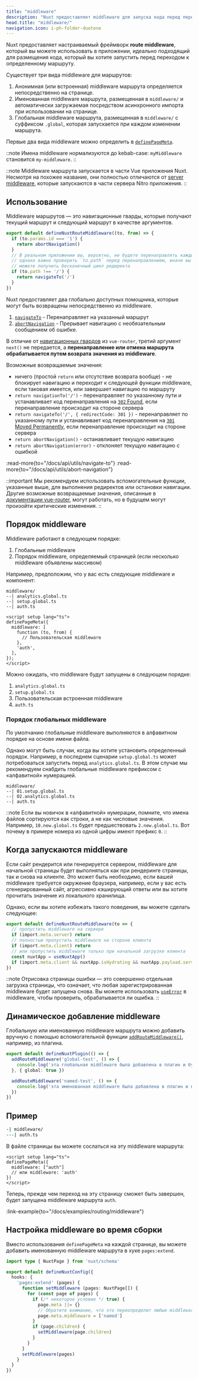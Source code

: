 ```yaml
---
title: "middleware"
description: "Nuxt предоставляет middleware для запуска кода перед переходом по определенному маршруту."
head.title: "middleware/"
navigation.icon: i-ph-folder-duotone
---
```


Nuxt предоставляет настраиваемый фреймворк **route middleware**, который вы можете использовать в приложении, идеально подходящий для размещения кода, который вы хотите запустить перед переходом к определенному маршруту.

Существует три вида middleware для маршрутов:

1. Анонимная (или встроенная) middleware маршрута определяется непосредственно на странице.
2. Именованная middleware маршрута, размещенная в `middleware/` и автоматически загружаемая посредством асинхронного импорта при использовании на странице.
3. Глобальная middleware маршрута, размещенная в `middleware/` с суффиксом `.global`, которая запускается при каждом изменении маршрута.

Первые два вида middleware можно определить в [`definePageMeta`](/docs/api/utils/define-page-meta).

::note
Имена middleware нормализуются до kebab-case: `myMiddleware` становится `my-middleware`.
::

::note
Middleware маршрута запускается в части Vue приложения Nuxt. Несмотря на похожее название, они полностью отличаются от [server middleware](/docs/guide/directory-structure/server#server-middleware), которые запускаются в части сервера Nitro приложения.
::

## Использование

Middleware маршрутов — это навигационные гварды, которые получают текущий маршрут и следующий маршрут в качестве аргументов.

```ts twoslash [middleware/my-middleware.ts]
export default defineNuxtRouteMiddleware((to, from) => {
  if (to.params.id === '1') {
    return abortNavigation()
  }
  // В реальном приложении вы, вероятно, не будете перенаправлять каждый маршрут на `/`,
  // однако важно проверить `to.path` перед перенаправлением, иначе вы
  // можете получить бесконечный цикл редиректа
  if (to.path !== '/') {
    return navigateTo('/')
  }
})
```

Nuxt предоставляет два глобально доступных помощника, которые могут быть возвращены непосредственно из middleware.

1. [`navigateTo`](/docs/api/utils/navigate-to) - Перенаправляет на указанный маршрут
2. [`abortNavigation`](/docs/api/utils/abort-navigation) - Прерывает навигацию с необязательным сообщением об ошибке.

В отличие от [навигационных гвардов](https://router.vuejs.org/guide/advanced/navigation-guards.html#global-before-guards) из `vue-router`, третий аргумент `next()` не передается, а **перенаправление или отмена маршрута обрабатывается путем возврата значения из middleware**.

Возможные возвращаемые значения:

* ничего (простой `return` или отсутствие возврата вообще) - не блокирует навигацию и переходит к следующей функции middleware, если таковая имеется, или завершает навигацию по маршруту
* `return navigationTo('/')` - перенаправляет по указанному пути и устанавливает код перенаправления на [`302` Found](https://developer.mozilla.org/en-US/docs/Web/HTTP/Status/302), если перенаправление происходит на стороне сервера
* `return navigateTo('/', { redirectCode: 301 })` - перенаправляет по указанному пути и устанавливает код перенаправления на [`301` Moved Permanently](https://developer.mozilla.org/en-US/docs/Web/HTTP/Status/301), если перенаправление происходит на стороне сервера
* `return abortNavigation()` - останавливает текущую навигацию
* `return abortNavigation(error)` - отклоняет текущую навигацию с ошибкой

:read-more{to="/docs/api/utils/navigate-to"}
:read-more{to="/docs/api/utils/abort-navigation"}

::important
Мы рекомендуем использовать вспомогательные функции, указанные выше, для выполнения редиректов или остановки навигации. Другие возможные возвращаемые значения, описанные в [документации vue-router](https://router.vuejs.org/guide/advanced/navigation-guards.html#global-before-guards), могут работать, но в будущем могут произойти критические изменения.
::

## Порядок middleware

Middleware работают в следующем порядке:

1. Глобальные middleware
2. Порядок middleware, определяемый страницей (если несколько middleware объявлены массивом)

Например, предположим, что у вас есть следующие middleware и компонент:

```text [middleware/ directory]
middleware/
--| analytics.global.ts
--| setup.global.ts
--| auth.ts
```

```vue twoslash [pages/profile.vue]
<script setup lang="ts">
definePageMeta({
  middleware: [
    function (to, from) {
      // Пользовательская middleware
    },
    'auth',
  ],
});
</script>
```

Можно ожидать, что middleware будут запущены в следующем порядке:

1. `analytics.global.ts`
2. `setup.global.ts`
3. Пользовательская встроенная middleware
4. `auth.ts`

### Порядок глобальных middleware

По умолчанию глобальные middleware выполняются в алфавитном порядке на основе имени файла.

Однако могут быть случаи, когда вы хотите установить определенный порядок. Например, в последнем сценарии `setup.global.ts` может потребоваться запустить перед `analytics.global.ts`. В этом случае мы рекомендуем снабдить глобальные middleware префиксом с «алфавитной» нумерацией.

```text [Структура директории]
middleware/
--| 01.setup.global.ts
--| 02.analytics.global.ts
--| auth.ts
```

::note
Если вы новичок в «алфавитной» нумерации, помните, что имена файлов сортируются как строки, а не как числовые значения. Например, `10.new.global.ts` будет предшествовать `2.new.global.ts`. Вот почему в примере номера из одной цифры имеют префикс `0`.
::

## Когда запускаются middleware

Если сайт рендерится или генерируется сервером, middleware для начальной страницы будет выполняться как при рендеринге страницы, так и снова на клиенте. Это может быть необходимо, если вашей middleware требуется окружение браузера, например, если у вас есть сгенерированный сайт, агрессивно кэширующий ответы или вы хотите прочитать значение из локального хранилища.

Однако, если вы хотите избежать такого поведения, вы можете сделать следующее:

```ts twoslash [middleware/example.ts]
export default defineNuxtRouteMiddleware(to => {
  // пропустить middleware на сервере
  if (import.meta.server) return
  // полностью пропустить middleware на стороне клиента
  if (import.meta.client) return
  // или пропустить middleware только при начальной загрузке клиента
  const nuxtApp = useNuxtApp()
  if (import.meta.client && nuxtApp.isHydrating && nuxtApp.payload.serverRendered) return
})
```

::note
Отрисовка страницы ошибки — это совершенно отдельная загрузка страницы, что означает, что любая зарегистрированная middleware будет запущена снова. Вы можете использовать [`useError`](/docs/getting-started/error-handling#useerror) в middleware, чтобы проверить, обрабатывается ли ошибка.
::

## Динамическое добавление middleware

Глобальную или именованную middleware маршрута можно добавить вручную с помощью вспомогательной функции [`addRouteMiddleware()`](/docs/api/utils/add-route-middleware), например, из плагина.

```ts twoslash
export default defineNuxtPlugin(() => {
  addRouteMiddleware('global-test', () => {
    console.log('эта глобальная middleware была добавлена в плагин и будет запускаться при каждом изменении маршрута')
  }, { global: true })

  addRouteMiddleware('named-test', () => {
    console.log('эта именованная middleware была добавлена в плагин и переопределит любую существующую middleware с тем же именем')
  })
})
```

## Пример

```bash [Структура директории]
-| middleware/
---| auth.ts
```

В файле страницы вы можете сослаться на эту middleware маршрута:

```vue twoslash
<script setup lang="ts">
definePageMeta({
  middleware: ["auth"]
  // или middleware: 'auth'
})
</script>
```

Теперь, прежде чем переход на эту страницу сможет быть завершен, будет запущена middleware маршрута `auth`.

:link-example{to="/docs/examples/routing/middleware"}

## Настройка middleware во время сборки

Вместо использования `definePageMeta` на каждой странице, вы можете добавить именованную middleware маршрута в хуке `pages:extend`.

```ts twoslash [nuxt.config.ts]
import type { NuxtPage } from 'nuxt/schema'

export default defineNuxtConfig({
  hooks: {
    'pages:extend' (pages) {
      function setMiddleware (pages: NuxtPage[]) {
        for (const page of pages) {
          if (/* некоторое условие */ true) {
            page.meta ||= {}
            // Обратите внимание, что это переопределит любые middleware, заданные в `definePageMeta` на странице.
            page.meta.middleware = ['named']
          }
          if (page.children) {
            setMiddleware(page.children)
          }
        }
      }
      setMiddleware(pages)
    }
  }
})
```
